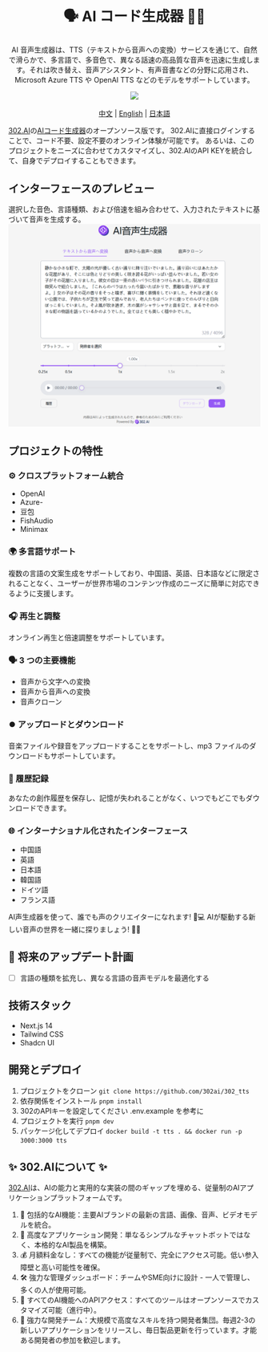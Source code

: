 # <p align="center">🗣️ AI コード生成器 🚀✨</p>

<p align="center">AI 音声生成器は、TTS（テキストから音声への変換）サービスを通じて、自然で滑らかで、多言語で、多音色で、異なる話速の高品質な音声を迅速に生成します。それは吹き替え、音声アシスタント、有声音書などの分野に応用され、Microsoft Azure TTS や OpenAI TTS などのモデルをサポートしています。</p>

<p align="center"><a href="https://302.ai/tools/word/" target="blank"><img src="https://file.302ai.cn/gpt/imgs/github/302_badge.png" /></a></p >

<p align="center"><a href="README zh.md">中文</a> | <a href="README.md">English</a> | <a href="README_ja.md">日本語</a></p>


[302.AI](https://302.ai)の[AIコード生成器](https://302.ai/tools/tts/)のオープンソース版です。
302.AIに直接ログインすることで、コード不要、設定不要のオンライン体験が可能です。
あるいは、このプロジェクトをニーズに合わせてカスタマイズし、302.AIのAPI KEYを統合して、自身でデプロイすることもできます。

## インターフェースのプレビュー
選択した音色、言語種類、および倍速を組み合わせて、入力されたテキストに基づいて音声を生成する。
![インターフェースのプレビュー](docs/语音生成3.png)

## プロジェクトの特性
### ⚙️ クロスプラットフォーム統合
- OpenAI
- Azure- 
- 豆包
- FishAudio
- Minimax
### 🌍 多言語サポート
複数の言語の文案生成をサポートしており、中国語、英語、日本語などに限定されることなく、ユーザーが世界市場のコンテンツ作成のニーズに簡単に対応できるように支援します。
### 🎧 再生と調整
オンライン再生と倍速調整をサポートしています。
### 🗣️  3 つの主要機能
- 音声から文字への変換
- 音声から音声への変換
- 音声クローン
### ⏺️ アップロードとダウンロード
音楽ファイルや録音をアップロードすることをサポートし、mp3 ファイルのダウンロードもサポートしています。
### 📂 履歴記録
あなたの創作履歴を保存し、記憶が失われることがなく、いつでもどこでもダウンロードできます。
### 🌐 インターナショナル化されたインターフェース
- 中国語
- 英語
- 日本語
- 韓国語
- ドイツ語
- フランス語


AI声生成器を使って、誰でも声のクリエイターになれます! 🎉💻 AIが駆動する新しい音声の世界を一緒に探りましょう! 🌟🚀

## 🚩 将来のアップデート計画
- [ ] 言語の種類を拡充し、異なる言語の音声モデルを最適化する

## 技術スタック
- Next.js 14
- Tailwind CSS
- Shadcn UI

## 開発とデプロイ
1. プロジェクトをクローン `git clone https://github.com/302ai/302_tts`
2. 依存関係をインストール `pnpm install`
3. 302のAPIキーを設定してください .env.example を参考に
4. プロジェクトを実行 `pnpm dev`
5. パッケージ化してデプロイ `docker build -t tts . && docker run -p 3000:3000 tts`


## ✨ 302.AIについて ✨
[302.AI](https://302.ai)は、AIの能力と実用的な実装の間のギャップを埋める、従量制のAIアプリケーションプラットフォームです。
1. 🧠 包括的なAI機能：主要AIブランドの最新の言語、画像、音声、ビデオモデルを統合。
2. 🚀 高度なアプリケーション開発：単なるシンプルなチャットボットではなく、本格的なAI製品を構築。
3. 💰 月額料金なし：すべての機能が従量制で、完全にアクセス可能。低い参入障壁と高い可能性を確保。
4. 🛠 強力な管理ダッシュボード：チームやSME向けに設計 - 一人で管理し、多くの人が使用可能。
5. 🔗 すべてのAI機能へのAPIアクセス：すべてのツールはオープンソースでカスタマイズ可能（進行中）。
6. 💪 強力な開発チーム：大規模で高度なスキルを持つ開発者集団。毎週2-3の新しいアプリケーションをリリースし、毎日製品更新を行っています。才能ある開発者の参加を歓迎します。
